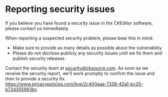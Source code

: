 # Reporting security issues

If you believe you have found a security issue in the CKEditor software, please contact us immediately.

When reporting a suspected security problem, please bear this in mind:

*   Make sure to provide as many details as possible about the vulnerability.
*   Please do not disclose publicly any security issues until we fix them and publish security releases.

Contact the security team at security@cksource.com. As soon as we receive the security report, we'll work promptly to confirm the issue and then to provide a security fix.
https://www.privacypolicies.com/live/2c400aaa-7338-42a1-bc25-b72d355993bc
